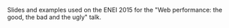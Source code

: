 Slides and examples used on the ENEI 2015 for the "Web performance: the good, the bad and the ugly" talk.
